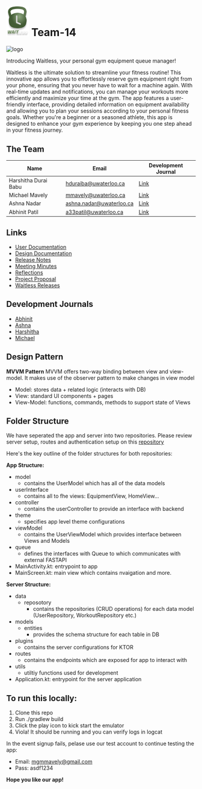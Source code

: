 # <img src="app/src/main/res/drawable/splash_logo.png" alt="logo" width="60"> Team-14

<img src="app/src/main/res/drawable/app_video.gif" alt="logo" width="200">

Introducing Waitless, your personal gym equipment queue manager!

Waitless is the ultimate solution to streamline your fitness routine! This innovative app allows you to effortlessly reserve gym equipment right from your phone, ensuring that you never have to wait for a machine again. With real-time updates and notifications, you can manage your workouts more efficiently and maximize your time at the gym. The app features a user-friendly interface, providing detailed information on equipment availability and allowing you to plan your sessions according to your personal fitness goals. Whether you're a beginner or a seasoned athlete, this app is designed to enhance your gym experience by keeping you one step ahead in your fitness journey.

## The Team

| Name | Email | Development Journal |
| -------- | ------ | --- |
|Harshitha Durai Babu|hduraiba@uwaterloo.ca|[Link](../../wikis/Development-Journal:-Harshitha)|
|Michael Mavely|mmavely@uwaterloo.ca|[Link](../../wikis/Development-Journal-:-Michael)|
|Ashna Nadar|ashna.nadar@uwaterloo.ca|[Link](../../wikis/Development-Journal:-Ashna)|
|Abhinit Patil|a33patil@uwaterloo.ca|[Link](../../wikis/Development-Journal:-Abhinit)|


## Links
- [User Documentation](../../wikis/User-Documentation)
- [Design Documentation](../../wikis/Design-Documents)
- [Release Notes](../../wikis/Release-Notes)
- [Meeting Minutes](../../wikis/Meeting-Minutes)
- [Reflections](../../wikis/Reflections)
- [Project Proposal](../../wikis/Project-Proposal)
- [Waitless Releases](https://drive.google.com/drive/folders/17X2OwSvn1oAliCl2XZ4WgWZE1k-wfyts?usp=sharing)


## Development Journals
- [Abhinit](../../wikis/Development-Journal:-Abhinit)
- [Ashna](../../wikis/Development-Journal:-Ashna)
- [Harshitha](../../wikis/Development-Journal:-Harshitha)
- [Michael](../../wikis/Development-Journal:-Michael)

## Design Pattern

**MVVM Pattern**
MVVM offers two-way binding between view and view-model. It makes use of the  observer pattern to make changes in view model
- Model: stores data + related logic (interacts with DB)
- View: standard UI components + pages
- View-Model: functions, commands, methods to support state of Views

## Folder Structure

We have seperated the app and server into two repositories. Please review server setup, routes and authentication setup on this [repository](https://github.com/mgmavely/waitless-server)

Here's the key outline of the folder structures for both repositories:

**App Structure:**
- model
    - contains the UserModel which has all of the data models
- userInterface
    - contains all to fhe views: EquipmentView, HomeView...
- controller
    - contains the userController to provide an interface with backend
- theme
    - specifies app level theme configurations
- viewModel
    - contains the UserViewModel which provides interface between Views and Models
- queue
    - defines the interfaces with Queue to which communicates with external FASTAPI
- MainActivity.kt: entrypoint to app
- MainScreen.kt: main view which contains nvaigation and more.

**Server Structure:**
- data
    - reposotory
        - contains the repositories (CRUD operations) for each data model (UserRepository, WorkoutRepository etc.)
- models
    - entities
        - provides the schema structure for each table in DB
- plugins
    - contains the server configurations for KTOR
- routes
    - contains the endpoints which are exposed for app to interact with
- utils
    - utiltiy functions used for development
- Application.kt: entrypoint for the server application

## To run this locally:

1. Clone this repo
2. Run ./gradlew build
3. Click the play icon to kick start the emulator
4. Viola! It should be running and you can verify logs in logcat

In the event signup fails, pelase use our test account to continue testing the app:

- Email: mgmmavely@gmail.com
- Pass: asdf1234

**Hope you like our app!**